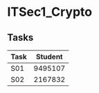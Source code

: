 # ITSec1_Crypto

## Tasks
 | Task | Student |
 |------|---------|
 | S01  | 9495107 |
 | S02  | 2167832 |
